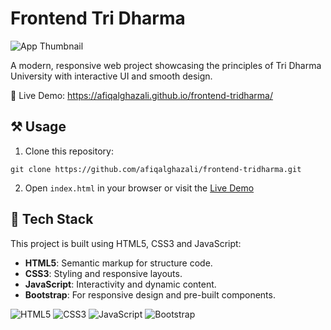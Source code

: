 # Frontend Tri Dharma

![App Thumbnail](https://github.com/user-attachments/assets/b36fe687-2d00-4e30-8900-c5beaa30cfbf)

A modern, responsive web project showcasing the principles of Tri Dharma University with interactive UI and smooth design.

🔗 Live Demo: https://afiqalghazali.github.io/frontend-tridharma/

## ⚒️ Usage

1. Clone this repository:
```
git clone https://github.com/afiqalghazali/frontend-tridharma.git
```
2. Open `index.html` in your browser or visit the [Live Demo](https://afiqalghazali.github.io/frontend-tridharma/)

## 🤖 Tech Stack

This project is built using HTML5, CSS3 and JavaScript:

- **HTML5**: Semantic markup for structure code.
- **CSS3**: Styling and responsive layouts.
- **JavaScript**: Interactivity and dynamic content.
- **Bootstrap**: For responsive design and pre-built components.

![HTML5](https://img.shields.io/badge/html5-%23E34F26.svg?style=for-the-badge&logo=html5&logoColor=white) ![CSS3](https://img.shields.io/badge/css3-%231572B6.svg?style=for-the-badge&logo=css3&logoColor=white) ![JavaScript](https://img.shields.io/badge/javascript-%23323330.svg?style=for-the-badge&logo=javascript&logoColor=%23F7DF1E) ![Bootstrap](https://img.shields.io/badge/bootstrap-%238511FA.svg?style=for-the-badge&logo=bootstrap&logoColor=white)

